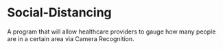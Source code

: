 # Social-Distancing
A program that will allow healthcare providers to gauge how many people are in a certain area via Camera Recognition. 
